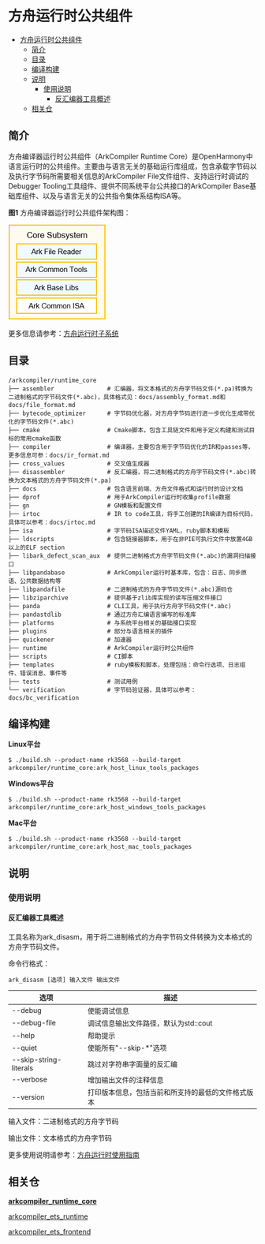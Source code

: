 # 方舟运行时公共组件<a name="ZH-CN_TOPIC_0000001138850082"></a>

- [方舟运行时公共组件<a name="ZH-CN_TOPIC_0000001138850082"></a>](#方舟运行时公共组件)
  - [简介<a name="section11660541593"></a>](#简介)
  - [目录<a name="section161941989596"></a>](#目录)
  - [编译构建](#编译构建)
  - [说明](#说明)
    - [使用说明<a name="section1312121216216"></a>](#使用说明)
      - [反汇编器工具概述](#反汇编器工具概述)
  - [相关仓<a name="section1371113476307"></a>](#相关仓)

## 简介<a name="section11660541593"></a>

方舟编译器运行时公共组件（ArkCompiler Runtime Core）是OpenHarmony中语言运行时的公共组件。主要由与语言无关的基础运行库组成，包含承载字节码以及执行字节码所需要相关信息的ArkCompiler File文件组件、支持运行时调试的Debugger Tooling工具组件、提供不同系统平台公共接口的ArkCompiler Base基础库组件、以及与语言无关的公共指令集体系结构ISA等。

**图1** 方舟编译器运行时公共组件架构图：

![方舟编译器运行时公共组件架构图](docs/images/runtime_core_arch.png)

更多信息请参考：[方舟运行时子系统](https://gitee.com/openharmony/docs/blob/master/zh-cn/readme/ARK-Runtime-Subsystem-zh.md)

## 目录<a name="section161941989596"></a>

```
/arkcompiler/runtime_core
├── assembler               # 汇编器，将文本格式的方舟字节码文件(*.pa)转换为二进制格式的字节码文件(*.abc)，具体格式见：docs/assembly_format.md和docs/file_format.md
├── bytecode_optimizer      # 字节码优化器，对方舟字节码进行进一步优化生成带优化的字节码文件(*.abc)
├── cmake                   # Cmake脚本，包含工具链文件和用于定义构建和测试目标的常用cmake函数
├── compiler                # 编译器，主要包含用于字节码优化的IR和passes等，更多信息可参：docs/ir_format.md
├── cross_values            # 交叉值生成器
├── disassembler            # 反汇编器，将二进制格式的方舟字节码文件(*.abc)转换为文本格式的方舟字节码文件(*.pa)
├── docs                    # 包含语言前端、方舟文件格式和运行时的设计文档
├── dprof                   # 用于ArkCompiler运行时收集profile数据
├── gn                      # GN模板和配置文件
├── irtoc                   # IR to code工具，将手工创建的IR编译为目标代码，具体可以参考：docs/irtoc.md
├── isa                     # 字节码ISA描述文件YAML，ruby脚本和模板
├── ldscripts               # 包含链接器脚本，用于在非PIE可执行文件中放置4GB以上的ELF section
├── libark_defect_scan_aux  # 提供二进制格式方舟字节码文件(*.abc)的漏洞扫描接口
├── libpandabase            # ArkCompiler运行时基本库，包含：日志、同步原语、公共数据结构等
├── libpandafile            # 二进制格式的方舟字节码文件(*.abc)源码仓
├── libziparchive           # 提供基于zlib库实现的读写压缩文件接口
├── panda                   # CLI工具，用于执行方舟字节码文件(*.abc)
├── pandastdlib             # 通过方舟汇编语言编写的标准库
├── platforms               # 与系统平台相关的基础接口实现
├── plugins                 # 部分与语言相关的插件
├── quickener               # 加速器
├── runtime                 # ArkCompiler运行时公共组件
├── scripts                 # CI脚本
├── templates               # ruby模板和脚本，处理包括：命令行选项、日志组件、错误消息、事件等
├── tests                   # 测试用例
└── verification            # 字节码验证器，具体可以参考：docs/bc_verification
```

## 编译构建
**Linux平台**
```
$ ./build.sh --product-name rk3568 --build-target arkcompiler/runtime_core:ark_host_linux_tools_packages
```
**Windows平台**
```
$ ./build.sh --product-name rk3568 --build-target arkcompiler/runtime_core:ark_host_windows_tools_packages
```
**Mac平台**
```
$ ./build.sh --product-name rk3568 --build-target arkcompiler/runtime_core:ark_host_mac_tools_packages
```

## 说明
### 使用说明<a name="section1312121216216"></a>

#### 反汇编器工具概述

工具名称为ark\_disasm，用于将二进制格式的方舟字节码文件转换为文本格式的方舟字节码文件。

命令行格式：

```
ark_disasm [选项] 输入文件 输出文件
```

| 选项 | 描述 |
|------------------------|----------------------------------|
| --debug                | 使能调试信息 |
| --debug-file           | 调试信息输出文件路径，默认为std::cout |
| --help                 | 帮助提示 |
| --quiet                | 使能所有"--skip-\*"选项 |
| --skip-string-literals | 跳过对字符串字面量的反汇编 |
| --verbose              | 增加输出文件的注释信息 |
| --version              | 打印版本信息，包括当前和所支持的最低的文件格式版本 |

输入文件：二进制格式的方舟字节码

输出文件：文本格式的方舟字节码


更多使用说明请参考：[方舟运行时使用指南](https://gitee.com/openharmony/arkcompiler_ets_runtime/blob/master/docs/README_zh.md)

## 相关仓<a name="section1371113476307"></a>

**[arkcompiler\_runtime\_core](https://gitee.com/openharmony/arkcompiler_runtime_core)**

[arkcompiler\_ets\_runtime](https://gitee.com/openharmony/arkcompiler_ets_runtime)

[arkcompiler\_ets\_frontend](https://gitee.com/openharmony/arkcompiler_ets_frontend)
